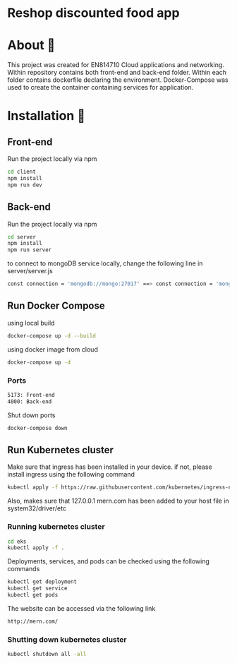 # Reshop discounted food app

# About 🧪

This project was created for EN814710 Cloud applications and networking.
Within repository contains both front-end and back-end folder.
Within each folder contains dockerfile declaring the environment.
Docker-Compose was used to create the container containing services for application.

# Installation 📁
## Front-end

Run the project locally via npm
```bash
cd client
npm install
npm run dev
```

## Back-end

Run the project locally via npm
```bash
cd server
npm install
npm run server
```

to connect to mongoDB service locally, change the following line in server/server.js
```bash
const connection = 'mongodb://mongo:27017' ==> const connection = 'mongodb://127.0.0.1:27017'
```

## Run Docker Compose

using local build

```bash
docker-compose up -d --build 
```

using docker image from cloud
```bash
docker-compose up -d
```

### Ports 
```bash
5173: Front-end
4000: Back-end
```
Shut down ports
```bash
docker-compose down
```
## Run Kubernetes cluster
Make sure that ingress has been installed in your device. if not, please install ingress using the following command
```bash
kubectl apply -f https://raw.githubusercontent.com/kubernetes/ingress-nginx/controller-v1.0.0/deploy/static/provider/cloud/deploy.yaml
```

Also, makes sure that 127.0.0.1 mern.com has been added to your host file in system32/driver/etc

### Running kubernetes cluster
```bash
cd eks
kubectl apply -f .
```

Deployments, services, and pods can be checked using the following commands
```bash
kubectl get deployment
kubectl get service
kubectl get pods
```

The website can be accessed via the following link

```bash
http://mern.com/
```

### Shutting down kubernetes cluster
```bash
kubectl shutdown all -all
```
